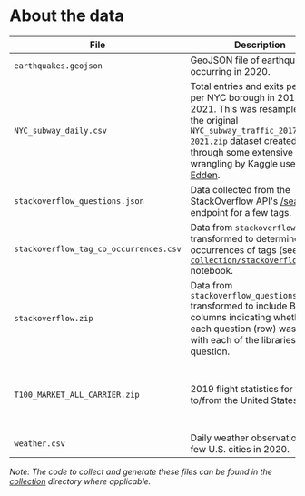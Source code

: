 # About the data

| File | Description | Source |
| --- | --- | --- |
| `earthquakes.geojson` | GeoJSON file of earthquakes occurring in 2020. | [USGS Earthquake API](https://earthquake.usgs.gov/fdsnws/event/1/) |
| `NYC_subway_daily.csv` | Total entries and exits per day per NYC borough in 2017-2021. This was resampled from the original `NYC_subway_traffic_2017-2021.zip` dataset created through some extensive data wrangling by Kaggle user [Edden](https://www.kaggle.com/eddeng). | [Kaggle](https://www.kaggle.com/eddeng/nyc-subway-traffic-data-20172021?select=NYC_subway_traffic_2017-2021.csv) |
| `stackoverflow_questions.json` | Data collected from the StackOverflow API's [/search](https://api.stackexchange.com/docs/search) endpoint for a few tags. | Stack Exchange Network |
| `stackoverflow_tag_co_occurrences.csv` | Data from `stackoverflow.csv` transformed to determine co-occurrences of tags (see the [`collection/stackoverflow.ipynb`](./collection/stackoverflow.ipynb) notebook. | Stack Exchange Network |
| `stackoverflow.zip` | Data from `stackoverflow_questions.json` transformed to include Boolean columns indicating whether each question (row) was tagged with each of the libraries in question. | Stack Exchange Network |
| `T100_MARKET_ALL_CARRIER.zip` | 2019 flight statistics for flights to/from the United States. | United States Department of Transportation’s [Bureau of Transportation Statistics](https://www.transtats.bts.gov/DL_SelectFields.asp?gnoyr_VQ=FMF&QO_fu146_anzr=Nv4%20Pn44vr45) |
| `weather.csv` | Daily weather observations for a few U.S. cities in 2020. | [NCDC API](https://www.ncdc.noaa.gov/cdo-web/webservices/v2) |

*Note: The code to collect and generate these files can be found in the [collection](./collection) directory where applicable.*
